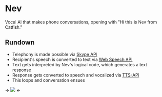 # Nev
Vocal AI that makes phone conversations, opening with "Hi this is Nev from Catfish."

## Rundown
- Telephony is made possible via [Skype API](http://www.skype.com/en/developer/)
- Recipient's speech is converted to text via [Web Speech API](https://dvcs.w3.org/hg/speech-api/raw-file/tip/speechapi.html)
- Text gets interpreted by Nev's logical code, which generates a text response
- Response gets converted to speech and vocalized via [TTS-API](http://tts-api.com/)
- This loops and conversation ensues

-> <img src="http://www.randygingeleski.com/wp-content/uploads/2015/06/catfish-nev.jpg"> <-
